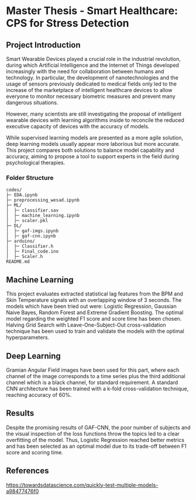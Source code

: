 # Master Thesis - Smart Healthcare: CPS for Stress Detection
## Project Introduction
Smart Wearable Devices played a crucial role in the industrial revolution, during which Artificial Intelligence and the Internet of Things developed increasingly with the need for collaboration between humans and technology. In particular, the development of nanotechnologies and the usage of sensors previously dedicated to medical fields only led to the increase of the marketplace of intelligent healthcare devices to allow everyone to monitor necessary biometric measures and prevent many dangerous situations. 

However, many scientists are still investigating the proposal of intelligent wearable devices with learning algorithms inside to reconcile the reduced executive capacity of devices with the accuracy of models.

While supervised learning models are presented as a more agile solution, deep learning models usually appear more laborious but more accurate. 
This project compares both solutions to balance model capability and accuracy, aiming to propose a tool to support experts in the field during psychological therapies. 

### Folder Structure
```
codes/
├─ EDA.ipynb
├─ preprocessing_wesad.ipynb
├─ ML/
│  ├─ classifier.sav
│  ├─ machine_learning.ipynb
│  ├─ scaler.pkl
├─ DL/
│  ├─ gaf-imgs.ipynb
│  ├─ gaf-cnn.ipynb
├─ arduino/
│  ├─ Classifier.h
│  ├─ Final_code.ino
│  ├─ Scaler.h
README.md

```

## Machine Learning
This project evaluates extracted statistical lag features from the BPM and Skin Temperature signals with an overlapping window of 3 seconds. The models which have been tried out were: Logistic Regression, Gaussian Naive Bayes, Random Forest and Extreme Gradient Boosting. The optimal model regarding the weighted F1 score and score time has been chosen. Halving Grid Search with Leave-One-Subject-Out cross-validation technique has been used to train and validate the models with the optimal hyperparameters.

## Deep Learning
Gramian Angular Field images have been used for this part, where each channel of the image corresponds to a time series plus the third additional channel which is a black channel, for standard requirement. A standard CNN architecture has been trained with a k-fold cross-validation technique, reaching accuracy of 60%.

## Results
Despite the promising results of GAF-CNN, the poor number of subjects and the visual inspection of the loss functions throw the topics led to a clear overfitting of the model. Thus, Logistic Regression reached better metrics and has been selected as an optimal model due to its trade-off between F1 score and scoring time. 

## References
https://towardsdatascience.com/quickly-test-multiple-models-a98477476f0


